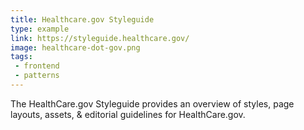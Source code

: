 ```yaml
---
title: Healthcare.gov Styleguide
type: example
link: https://styleguide.healthcare.gov/
image: healthcare-dot-gov.png
tags:
 - frontend
 - patterns
---
```


The HealthCare.gov Styleguide provides an overview of styles, page layouts, assets, & editorial guidelines for HealthCare.gov.

